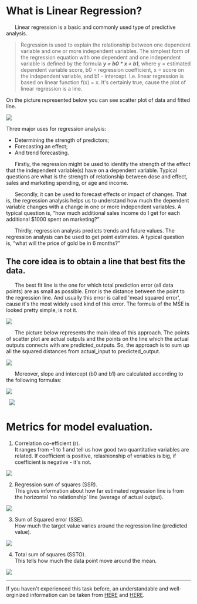 # What is Linear Regression?
&nbsp;&nbsp;&nbsp;&nbsp;&nbsp;&nbsp;Linear regression is a basic and commonly used type of predictive analysis.
>Regression is used to explain the relationship between one dependent variable and one or more independent variables. The simplest form of the regression equation with one dependent and one independent variable is defined by the formula ***y = b0 * x + b1***, where y = estimated dependent variable score, b0 = regression coefficient, x = score on the independent variable, and b1 - intercept. I.e. linear regression is based on linear function f(x) = x. It's certainly true, cause the plot of linear regression is a line.

On the picture represented below you can see scatter plot of data and fitted line. 

![](https://miro.medium.com/max/642/1*xxxqZtZExBJoxmYKIY-waw.png)

Three major uses for regression analysis:
* Determining the strength of predictors;
* Forecasting an effect;
* And trend forecasting.

&nbsp;&nbsp;&nbsp;&nbsp;&nbsp;&nbsp;Firstly, the regression might be used to identify the strength of the effect that the independent variable(s) have on a dependent variable.  Typical questions are what is the strength of relationship between dose and effect, sales and marketing spending, or age and income.

&nbsp;&nbsp;&nbsp;&nbsp;&nbsp;&nbsp;Secondly, it can be used to forecast effects or impact of changes.  That is, the regression analysis helps us to understand how much the dependent variable changes with a change in one or more independent variables.  A typical question is, “how much additional sales income do I get for each additional $1000 spent on marketing?”

&nbsp;&nbsp;&nbsp;&nbsp;&nbsp;&nbsp;Thirdly, regression analysis predicts trends and future values.  The regression analysis can be used to get point estimates.  A typical question is, “what will the price of gold be in 6 months?”

## The core idea is to obtain a line that best fits the data.
&nbsp;&nbsp;&nbsp;&nbsp;&nbsp;&nbsp;The best fit line is the one for which total prediction error (all data points) are as small as possible. Error is the distance between the point to the regression line. And usually this error is called 'mead squared error', cause it's the most widely used kind of this error.
The formula of the MSE is looked pretty simple, is not it.

![](https://encrypted-tbn0.gstatic.com/images?q=tbn:ANd9GcSf71hzM1lRSEMMwV2wQLR1f5LNSIm1dkDIhMi22RpGfVE3Sr0GAw)

&nbsp;&nbsp;&nbsp;&nbsp;&nbsp;&nbsp;The picture below represents the main idea of this approach. The points of scatter plot are actual outputs and the points on the line which the actual outputs connects with are predicted_outputs. So, the approach is to sum up all the squared distances from actual_input to predicted_output.

![](https://uc-r.github.io/public/images/analytics/regression/sq.errors-1.png)

&nbsp;&nbsp;&nbsp;&nbsp;&nbsp;&nbsp;Moreover, slope and intercept (b0 and b1) are calculated according to the following formulas:

![](https://miro.medium.com/max/243/1*1evY0PuCUENCpDP_QRplig.png)

&nbsp;&nbsp;![](https://miro.medium.com/max/383/1*Cx1Yej9zLVI1O16I3mODqA.png)


# Metrics for model evaluation.

1. Correlation co-efficient (r).                    
It ranges from -1 to 1 and tell us how good two quantitative variables are related. If coefficient is positive, relashionship of veriables is big, if coefficient is negative - it's not.

![](http://www.datasciencemadesimple.com/wp-content/uploads/2017/07/CORRELATION-COEFFICIENT-FORMULA.png)

2. Regression sum of squares (SSR).                                     
This gives information about how far estimated regression line is from the horizontal ‘no relationship’ line (average of actual output).

![](https://miro.medium.com/max/818/1*eXRB9iStTLFtrPkSfbWEHg.png)

3. Sum of Squared error (SSE).                                        
How much the target value varies around the regression line (predicted value).

![](https://miro.medium.com/max/696/1*M7ukJZNTvPd6tQqNXxGGzQ.png)

4. Total sum of squares (SSTO).                                                         
This tells how much the data point move around the mean.

![](http://www.fairlynerdy.com/wp-content/uploads/2017/01/r_squared_6.png)

---

If you haven't experienced this task before, an understandable and well-orginized information can be taken from [HERE](https://www.statisticssolutions.com/what-is-linear-regression/) and [HERE](https://en.wikipedia.org/wiki/Linear_regression).
